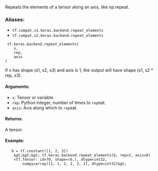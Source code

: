
Repeats the elements of a tensor along an axis, like np.repeat.
### Aliases:
- `tf.compat.v1.keras.backend.repeat_elements`
- `tf.compat.v2.keras.backend.repeat_elements`

```
 tf.keras.backend.repeat_elements(
    x,
    rep,
    axis
)
```

If x has shape (s1, s2, s3) and axis is 1, the output will have shape (s1, s2 * rep, s3).
#### Arguments:
- `x`: Tensor or variable.
- `rep`: Python integer, number of times to `rep`eat.
- `axis`: A`x`is along which to `rep`eat.
#### Returns:

A tensor.
#### Example:

```
   b = tf.constant([1, 2, 3])
    &gt;&gt;&gt; tf.keras.backend.repeat_elements(b, rep=2, axis=0)
    <tf.Tensor: id=70, shape=(6,), dtype=int32,
        numpy=array([1, 1, 2, 2, 3, 3], dtype=int32)&gt;
  
```
